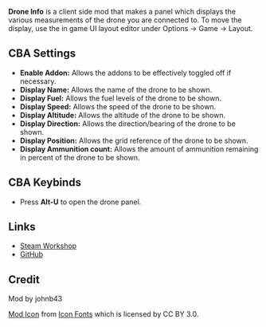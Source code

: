 **Drone Info** is a client side mod that makes a panel which displays the various measurements of the drone you are connected to. To move the display, use the in game UI layout editor under Options -> Game -> Layout.

<h2>CBA Settings</h2>

* **Enable Addon:** Allows the addons to be effectively toggled off if necessary.
* **Display Name:** Allows the name of the drone to be shown.
* **Display Fuel:** Allows the fuel levels of the drone to be shown.
* **Display Speed:** Allows the speed of the drone to be shown.
* **Display Altitude:** Allows the altitude of the drone to be shown.
* **Display Direction:** Allows the direction/bearing of the drone to be shown.
* **Display Position:** Allows the grid reference of the drone to be shown.
* **Display Ammunition count:** Allows the amount of ammunition remaining in percent of the drone to be shown.

<h2>CBA Keybinds</h2>

* Press **Alt-U** to open the drone panel.

<h2>Links</h2>

* [Steam Workshop](https://steamcommunity.com/sharedfiles/filedetails/?id=2261363770)
* [GitHub](https://github.com/johnb432/Drone-Info)

<h2>Credit</h2>

Mod by johnb43

[Mod Icon](https://www.onlinewebfonts.com/icon/536439) from [Icon Fonts](http://www.onlinewebfonts.com/icon) which is licensed by CC BY 3.0.
